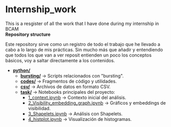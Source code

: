 # Internship_work
This is a resgister of all the work that I have done during my internship in BCAM  
**Repository structure**

Este repository sirve como un registro de todo el trabajo que he llevado a cabo a lo largo de mis prácticas. 
Sin mucho más que añadir y entendiendo que todos los que van a ver reposit entienden un poco los conceptos básicos, voy a saltar directamente a los contenidos.


- **[python/](./python)**
  - **[bursting/](./python/bursting)** → Scripts relacionados con "bursting".
  - **[codes/](./python/codes)** → Fragmentos de código y utilidades.
  - **[csv/](./python/csv)** → Archivos de datos en formato CSV.
  - **[task/](./python/task)** → Notebooks principales del proyecto:
    - [1_context.ipynb](./python/task/1_context.ipynb) → Contexto inicial del análisis.
    - [2_Visibility_embedding_graph.ipynb](./python/task/2_Visibility_embedding_graph.ipynb) → Gráficos y embeddings de visibilidad.
    - [3_Shapelets.ipynb](./python/task/3_Shapelets.ipynb) → Análisis con Shapelets.
    - [4_histplot.ipynb](./python/task/4_histplot.ipynb) → Visualización de histogramas.
